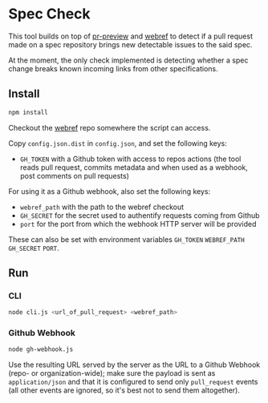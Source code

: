 # Spec Check

This tool builds on top of [pr-preview](https://github.com/tobie/pr-preview) and [webref](https://github.com/w3c/webref/) to detect if a pull request made on a spec repository brings new detectable issues to the said spec.

At the moment, the only check implemented is detecting whether a spec change breaks known incoming links from other specifications.

## Install
```sh
npm install
```

Checkout the [webref](https://github.com/w3c/webref/) repo somewhere the script can access.

Copy `config.json.dist` in `config.json`, and set the following keys:
* `GH_TOKEN` with a Github token with access to repos actions (the tool reads pull request, commits metadata and when used as a webhook, post comments on pull requests)

For using it as a Github webhook, also set the following keys:
* `webref_path` with the path to the webref checkout
* `GH_SECRET` for the secret used to authentify requests coming from Github
* `port` for the port from which the webhook HTTP server will be provided

These can also be set with environment variables `GH_TOKEN` `WEBREF_PATH` `GH_SECRET` `PORT`.

## Run

### CLI
```sh
node cli.js <url_of_pull_request> <webref_path>
```

### Github Webhook
```sh
node gh-webhook.js
```

Use the resulting URL served by the server as the URL to a Github Webhook (repo- or organization-wide); make sure the payload is sent as `application/json` and that it is configured to send only `pull_request` events (all other events are ignored, so it's best not to send them altogether).
